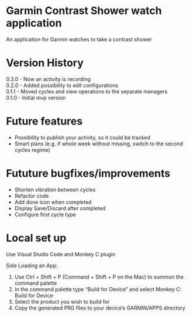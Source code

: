 # Garmin Contrast Shower watch application
An application for Garmin watches to take a contrast shower

# Version History
0.3.0 - Now an activity is recording  
0.2.0 - Added possibility to edit configurations  
0.1.1 - Moved cycles and view operations to the separate managers  
0.1.0 - Initial mvp version

# Future features
* Possibility to publish your activity, so it could be tracked
* Smart plans (e.g. if whole week without missing, switch to the second cycles regime)

# Fututure bugfixes/improvements
* Shorten vibration between cycles
* Refactor code
* Add done icon when completed
* Display Save/Discard after completed
* Configure first cycle type

# Local set up
Use Visual Studio Code and Monkey C plugin

Side Loading an App:
  1. Use Ctrl + Shift + P (Command + Shift + P on the Mac) to summon the command palette
  2. In the command palette type “Build for Device” and select Monkey C: Build for Device
  3. Select the product you wish to build for
  4. Copy the generated PRG files to your device’s GARMIN/APPS directory

